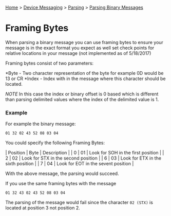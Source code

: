 ﻿[Home](../../Index.md) > [Device Messaging](../Index.md) > [Parsing](Index.md) > [Parsing Binary Messages](ParsingBinaryMessages.md)

# Framing Bytes

When parsing a binary message you can use framing bytes to ensure your message is in the exact format you expect as well set check points for relative locations in your message (not implemented as of 5/18/2017)

Framing bytes consist of two parameters:

*Byte - Two character representation of the byte for example 0D would be 13 or CR
*Index - Index with in the message where this character should be located.

*NOTE* In this case the index or binary offset is 0 based which is different than parsing delimited values where the index of the delimited value is 1.

### Example
For example the binary message:

`01 32 02 43 52 08 03 04`

You could specify the following Framing Bytes:

| Position | Byte | Description |
|  0  | 01 | Look for SOH in the first position |
|  2  | 02 | Look for STX in the second position |
|  6  | 03 | Look for ETX in the sixth position |
|  7  | 04 | Look for EOT in the sevent position |

With the above message, the parsing would succeed.

If you use the same framing bytes with the message

`01 32 43 02 43 52 08 03 04`

The parsing of the message would fail since the character `02 (STX)` is located at position 3 not position 2.